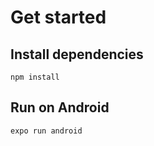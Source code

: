 # Get started
## Install dependencies
```
npm install
```

## Run on Android 
```
expo run android
```
